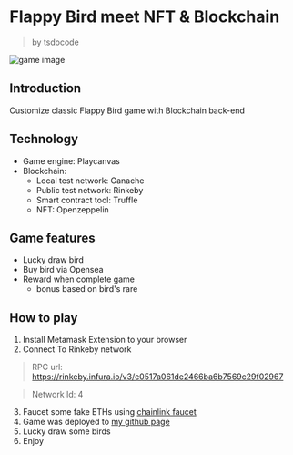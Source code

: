 # Flappy Bird meet NFT & Blockchain
> by
tsdocode


![game image](./git_asset/game.png)
## Introduction

Customize classic Flappy Bird game with Blockchain back-end

## Technology

- Game engine: Playcanvas
- Blockchain:
  - Local test network: Ganache
  - Public test network: Rinkeby
  - Smart contract tool: Truffle
  - NFT: Openzeppelin


## Game features
- Lucky draw bird
- Buy bird via Opensea
- Reward when complete game
  - bonus based on bird's rare


## How to play

1. Install Metamask Extension to your browser
2. Connect To Rinkeby network
> RPC url: https://rinkeby.infura.io/v3/e0517a061de2466ba6b7569c29f02967

> Network Id: 4
3. Faucet some fake ETHs using [chainlink faucet](https://faucets.chain.link/)
4. Game was deployed to [my github page](https://tsdocode.github.io/NFlappyT/)
5. Lucky draw some birds
6. Enjoy


